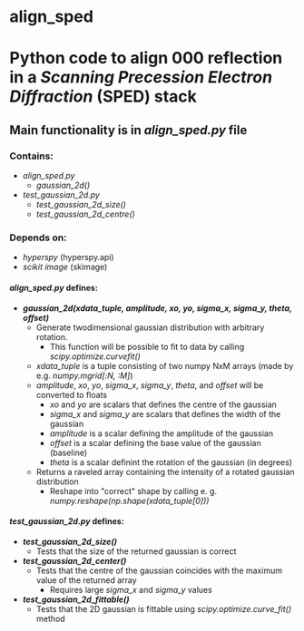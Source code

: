 # align_sped
<h1>Python code to align 000 reflection in a <i>Scanning Precession Electron Diffraction</i> (SPED) stack</h1>

<h2>Main functionality is in <i>align_sped.py</i> file</h2>

<h3>Contains:</h3>
<ul>
  <li><i>align_sped.py</i>
    <ul>
      <li><i>gaussian_2d()</i></li>
    </ul>
  </li>
  <li><i>test_gaussian_2d.py</i>
    <ul>
      <li><i>test_gaussian_2d_size()</i></li>
      <li><i>test_gaussian_2d_centre()</i></li>
    </ul>
  </li>
</ul>

<h3>Depends on:</h3>
<ul>
<li><i>hyperspy</i> (hyperspy.api)</li>
<li><i>scikit image</i> (skimage)</li>
</ul>

<h4><i>align_sped.py</i> defines:</h4>
<ul>
  <li><i><b>gaussian_2d(xdata_tuple, amplitude, xo, yo, sigma_x, sigma_y, theta, offset)</b></i>
    <ul>
      <li>Generate twodimensional gaussian distribution with arbitrary rotation.
        <ul>
          <li>This function will be possible to fit to data by calling <i>scipy.optimize.curvefit()</i></li>
        </ul>
      </li>
      <li><i>xdata_tuple</i> is a tuple consisting of two numpy NxM arrays (made by e.g. <i>numpy.mgrid[:N, :M]</i>)</li>
      <li><i>amplitude</i>, <i>xo</i>, <i>yo</i>, <i>sigma_x</i>, <i>sigma_y</i>, <i>theta</i>, and <i>offset</i> will be converted to floats
        <ul>
          <li><i>xo</i> and <i>yo</i> are scalars that defines the centre of the gaussian</li>
          <li><i>sigma_x</i> and <i>sigma_y</i> are scalars that defines the width of the gaussian</li>
          <li><i>amplitude</i> is a scalar defining the amplitude of the gaussian</li>
          <li><i>offset</i> is a scalar defining the base value of the gaussian (baseline)</li>
          <li><i>theta</i> is a scalar definint the rotation of the gaussian (in degrees)</li>
          </ul>
      </li>
      <li>Returns a raveled array containing the intensity of a rotated gaussian distribution
        <ul>
          <li>Reshape into "correct" shape by calling e. g. <i>numpy.reshape(np.shape(xdata_tuple[0]))</i></li>
        </ul>
      </li>
    </ul>
  </li>    
</ul>

<h4><i>test_gaussian_2d.py</i> defines:</h4>
<ul>
  <li><i><b>test_gaussian_2d_size()</b></i>
    <ul>
      <li>Tests that the size of the returned gaussian is correct</li>
    </ul>
  </li> 
  <li><i><b>test_gaussian_2d_center()</b></i>
    <ul>
      <li>Tests that the centre of the gaussian coincides with the maximum value of the returned array
        <ul>
          <li>Requires large <i>sigma_x</i> and <i>sigma_y</i> values</li>
        </ul>
      </li>
    </ul>
  </li>
  <li><i><b>test_gaussian_2d_fittable()</b></i>
    <ul>
      <li>Tests that the 2D gaussian is fittable using <i>scipy.optimize.curve_fit()</i> method</li>
    </ul>
  </li>
</ul>
